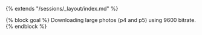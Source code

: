 {% extends "/sessions/_layout/index.md" %}

{% block goal %}
Downloading large photos (p4 and p5) using 9600 bitrate.
{% endblock %}
